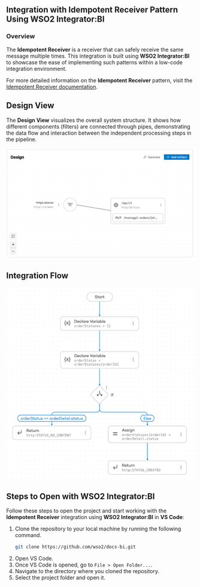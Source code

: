 ## Integration with Idempotent Receiver Pattern Using WSO2 Integrator:BI

### Overview

The **Idempotent Receiver** is a receiver that can safely receive the same message multiple times.
This integration is built using **WSO2 Integrator:BI** to showcase the ease of implementing such patterns within a low-code integration environment.

For more detailed information on the **Idempotent Receiver** pattern, visit the [Idempotent Receiver documentation](https://www.enterpriseintegrationpatterns.com/patterns/messaging/IdempotentReceiver.html).

## Design View

The **Design View** visualizes the overall system structure. It shows how different components (filters) are connected through pipes, demonstrating the data flow and interaction between the independent processing steps in the pipeline.

![Design View](design-view.png)

## Integration Flow

![Flow Diagram](flow.png)

## Steps to Open with WSO2 Integrator:BI

Follow these steps to open the project and start working with the **Idempotent Receiver** integration using **WSO2 Integrator:BI** in **VS Code**:

1. Clone the repository to your local machine by running the following command.
   ```bash
   git clone https://github.com/wso2/docs-bi.git
   ```
2. Open VS Code.
3. Once VS Code is opened, go to `File > Open Folder...`.
4. Navigate to the directory where you cloned the repository.
5. Select the project folder and open it.

